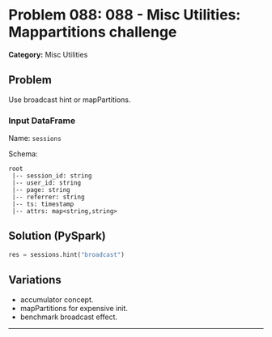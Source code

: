 # Problem 088: 088 - Misc Utilities: Mappartitions challenge

**Category:** Misc Utilities

## Problem
Use broadcast hint or mapPartitions.

### Input DataFrame
Name: `sessions`

Schema:
```
root
 |-- session_id: string
 |-- user_id: string
 |-- page: string
 |-- referrer: string
 |-- ts: timestamp
 |-- attrs: map<string,string>
```

## Solution (PySpark)
```python
res = sessions.hint("broadcast")
```

## Variations
- accumulator concept.
- mapPartitions for expensive init.
- benchmark broadcast effect.

---
